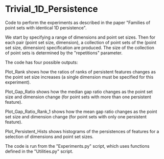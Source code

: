 # Trivial_1D_Persistence

Code to perform the experiments as described in the paper "Families of point sets with identical 1D persistence".

We start by specifying a range of dimensions and point set sizes. Then for each pair (point set size, dimension), a collection of point sets of the (point set size, dimension) specification are produced. The size of the collection of point sets is determined by the "repetitions" parameter.

The code has four possible outputs:

Plot_Rank shows how the ratios of ranks of persistent features changes as the point set size increases (a single dimension must be specified for this experiment).

Plot_Gap_Ratio shows how the median gap ratio changes as the point set size and dimension change (for point sets with more than one persistent feature).

Plot_Gap_Ratio_Rank_1 shows how the mean gap ratio changes as the point set size and dimension change (for point sets with only one persistent feature).

Plot_Persistent_Hists shows histograms of the persistences of features for a selection of dimensions and point set sizes.

The code is run from the "Experiments.py" script, which uses functions defined in the "Utilities.py" script.
